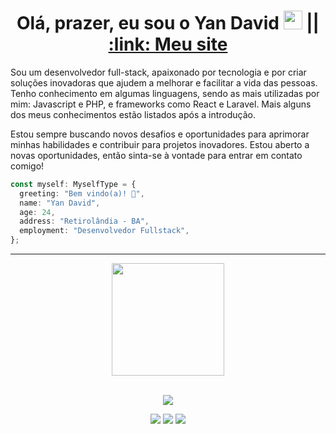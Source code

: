 <h1 align="center">Olá, prazer, eu sou o Yan David <img src="https://raw.githubusercontent.com/MartinHeinz/MartinHeinz/master/wave.gif" width="30px" height="30px"> || <a href="https://yanzaum.github.io/my-website/ ">:link: Meu site</a> </h1>

<p>Sou um desenvolvedor full-stack, apaixonado por tecnologia e por criar soluções inovadoras que ajudem a melhorar e facilitar a vida das pessoas. Tenho conhecimento em algumas linguagens, sendo as mais utilizadas por mim: Javascript e PHP, e frameworks como React e Laravel. Mais alguns dos meus conhecimentos estão listados após a introdução.</p>

<p>Estou sempre buscando novos desafios e oportunidades para aprimorar minhas habilidades e contribuir para projetos inovadores. Estou aberto a novas oportunidades, então sinta-se à vontade para entrar em contato comigo! 
</p>

```typescript
const myself: MyselfType = {
  greeting: "Bem vindo(a)! 👋",
  name: "Yan David",
  age: 24,
  address: "Retirolândia - BA",
  employment: "Desenvolvedor Fullstack",
};
```

<hr/>

<div align="center">
    <img height="180em" src="https://github-readme-stats.vercel.app/api/top-langs/?username=yanzaum&layout=compact&langs_count=7&theme=dark"/></a>
</div>

<br/>

<p align="center">
    <img src="https://skillicons.dev/icons?i=js,ts,css,html,react,nextjs,vite,vuejs,php,laravel,nodejs,graphql,mysql,mongodb,sqlite,sequelize,express,postgres,tailwind,bootstrap,postman&perline=10" />
</p>

<div align="center"> 
  <a href="https://instagram.com/yanzaum.jpg" target="_blank"><img src="https://img.shields.io/badge/-Instagram-%23E4405F?style=for-the-badge&logo=instagram&logoColor=white" target="_blank"></a>
  <a href = "mailto:yandavid80@gmail.com"><img src="https://img.shields.io/badge/-Gmail-%23333?style=for-the-badge&logo=gmail&logoColor=white" target="_blank"></a>
  <a href="https://www.linkedin.com/in/yanzaum/" target="_blank"><img src="https://img.shields.io/badge/-LinkedIn-%230077B5?style=for-the-badge&logo=linkedin&logoColor=white" target="_blank"></a>
</div>
